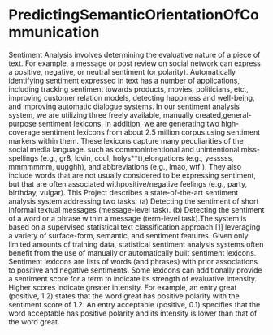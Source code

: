 # PredictingSemanticOrientationOfCommunication
Sentiment Analysis involves determining the evaluative nature of a piece of text. For example, a message or post review on social network can express a positive, negative, or neutral sentiment (or polarity). Automatically identifying sentiment expressed in text has a number of applications, including tracking sentiment towards products, movies, politicians, etc., improving customer relation models, detecting happiness and well-being, and improving automatic dialogue systems. In our sentiment analysis system, we are utilizing three freely available, manually created,general-purpose sentiment lexicons. In addition, we are generating two high-coverage sentiment lexicons from about 2.5 million corpus using sentiment markers within them. These lexicons capture many peculiarities of the social media language. such as commonintentional and unintentional miss-spellings (e.g., gr8, lovin, coul, holys**t),elongations (e.g., yesssss, mmmmmmm, uugghh), and abbreviations (e.g., lmao, wtf ). They also include words that are not usually considered to be expressing sentiment, but that are often associated withpositive/negative feelings (e.g., party, birthday, vulgar). This Project describes a state-of-the-art sentiment analysis system addressing two tasks: (a) Detecting the sentiment of short informal textual messages (message-level task). (b) Detecting the sentiment of a word or a phrase within a message (term-level task).The system is based on a supervised statistical text classification approach [1] leveraging a variety of surface-form, semantic, and sentiment features. Given only limited amounts of training data, statistical sentiment analysis systems often benefit from the use of manually or automatically built sentiment lexicons. Sentiment lexicons are lists of words (and phrases) with prior associations to positive and negative sentiments. Some lexicons can additionally provide a sentiment score for a term to indicate its strength of evaluative intensity. Higher scores indicate greater intensity. For example, an entry great (positive, 1.2) states that the word great has positive polarity with the sentiment score of 1.2. An entry acceptable (positive, 0.1) specifies that the word acceptable has positive polarity and its intensity is lower than that of the word great.
